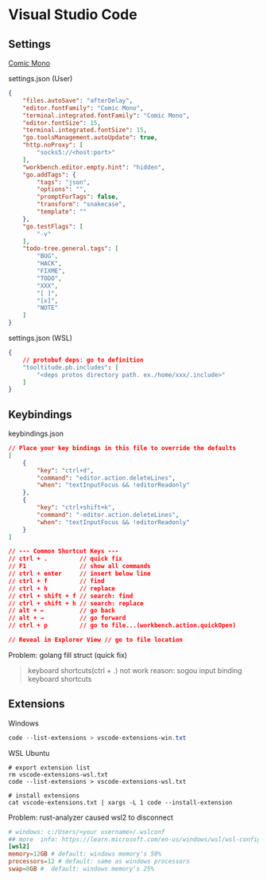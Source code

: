 # Visual Studio Code

## Settings

[Comic Mono](https://github.com/dtinth/comic-mono-font)

settings.json (User)
```json
{
    "files.autoSave": "afterDelay",
    "editor.fontFamily": "Comic Mono",
    "terminal.integrated.fontFamily": "Comic Mono",
    "editor.fontSize": 15,
    "terminal.integrated.fontSize": 15,
    "go.toolsManagement.autoUpdate": true,
    "http.noProxy": [
        "socks5://<host:port>"
    ],
    "workbench.editor.empty.hint": "hidden",
    "go.addTags": {
        "tags": "json",
        "options": "",
        "promptForTags": false,
        "transform": "snakecase",
        "template": ""
    },
    "go.testFlags": [
        "-v"
    ],
    "todo-tree.general.tags": [
        "BUG",
        "HACK",
        "FIXME",
        "TODO",
        "XXX",
        "[ ]",
        "[x]",
        "NOTE"
    ]
}
```

settings.json (WSL)
```json
{
    // protobuf deps: go to definition
    "tooltitude.pb.includes": [
        "<deps protos directory path. ex./home/xxx/.include>"
    ]
}
```

## Keybindings

keybindings.json
```json
// Place your key bindings in this file to override the defaults
[
    {
        "key": "ctrl+d",
        "command": "editor.action.deleteLines",
        "when": "textInputFocus && !editorReadonly"
    },
    {
        "key": "ctrl+shift+k",
        "command": "-editor.action.deleteLines",
        "when": "textInputFocus && !editorReadonly"
    }
]

// --- Common Shortcut Keys ---
// ctrl + .         // quick fix
// F1               // show all commands
// ctrl + enter     // insert below line
// ctrl + f         // find
// ctrl + h         // replace
// ctrl + shift + f // search: find
// ctrl + shift + h // search: replace
// alt + ←          // go back
// alt + →          // go forward
// ctrl + p         // go to file...(workbench.action.quickOpen)

// Reveal in Explorer View // go to file location
```

Problem: golang fill struct (quick fix)
> keyboard shortcuts(ctrl + .) not work
> reason: sogou input binding keyboard shortcuts


## Extensions

Windows
```powershell
code --list-extensions > vscode-extensions-win.txt
```

WSL Ubuntu
```shell
# export extension list
rm vscode-extensions-wsl.txt
code --list-extensions > vscode-extensions-wsl.txt

# install extensions
cat vscode-extensions.txt | xargs -L 1 code --install-extension
```

Problem: rust-analyzer caused wsl2 to disconnect
```toml
# windows: c:/Users/<your username>/.wslconf
## more  info: https://learn.microsoft.com/en-us/windows/wsl/wsl-config#wslconfig
[wsl2]
memory=12GB # default: windows memory's 50%
processors=12 # default: same as windows processors
swap=8GB #  default: windows memory's 25%
```